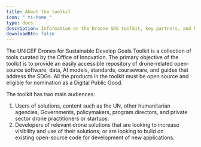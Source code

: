 ```yaml
---
title: About the toolkit
icon: " ti-home "
type: docs
description: Information on the Droone SDG toolkit, key partners, and how to make a contribution.
downloadBtn: false
---
```


The UNICEF Drones for Sustainable Develop Goals Toolkit is a collection of tools curated by the Office of Innovation.
The primary objective of the toolkit is to provide an easily accessible repository of drone-related open-source software, data, AI models, standards, courseware, and guides that address the SDGs.
All the products in the toolkit must be open source and eligible for nomination as a Digital Public Good. 

The toolkit has two main audiences:

1. Users of solutions, content such as the UN, other humanitarian agencies, Governments, policymakers, program directors, and private sector drone practitioners or startups.
1. Developers of relevant drone solutions that are looking to increase visibility and use of their solutions; or are looking to build on existing open-source code for development of new applications. 
